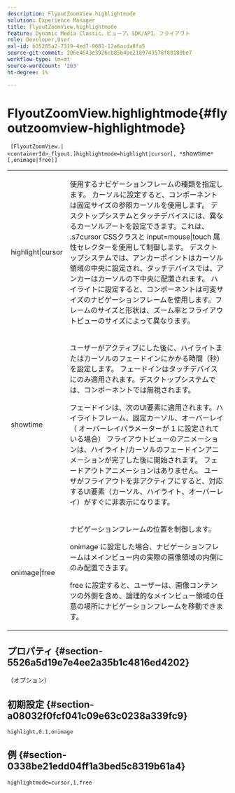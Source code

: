 ```yaml
---
description: FlyoutZoomView.highlightmode
solution: Experience Manager
title: FlyoutZoomView.highlightmode
feature: Dynamic Media Classic，ビューア，SDK/API，フライアウト
role: Developer,User
exl-id: b35285a2-7319-4ed7-9681-12a6acda8fa5
source-git-commit: 206e4643e3926cb85b4be2189743578f88180be7
workflow-type: tm+mt
source-wordcount: '263'
ht-degree: 1%

---
```


# FlyoutZoomView.highlightmode{#flyoutzoomview-highlightmode}

` [FlyoutZoomView.|<containerId>_flyout.]highlightmode=highlight|cursor[, *`showtime`*[,onimage|free]]`

<table id="table_C6F4C663099F40698874731590A22924"> 
 <tbody> 
  <tr> 
   <td colname="col1"> <p> <span class="codeph"> highlight|cursor  </span> </p> </td> 
   <td colname="col2"> <p> 使用するナビゲーションフレームの種類を指定します。 <span class="codeph">カーソル</span>に設定すると、コンポーネントは固定サイズの参照カーソルを使用します。 デスクトップシステムとタッチデバイスには、異なるカーソルアートを設定できます。これは、 <span class="codeph"> .s7cursor </span> CSSクラスと<span class="codeph"> input=mouse|touch </span>属性セレクターを使用して制御します。 デスクトップシステムでは、アンカーポイントはカーソル領域の中央に設定され、タッチデバイスでは、アンカーはカーソルの下中央に配置されます。 <span class="codeph">ハイライト</span>に設定すると、コンポーネントは可変サイズのナビゲーションフレームを使用します。フレームのサイズと形状は、ズーム率とフライアウトビューのサイズによって異なります。 </p> </td> 
  </tr> 
  <tr> 
   <td colname="col1"> <p> <span class="codeph"> <span class="varname"> showtime  </span> </span> </p> </td> 
   <td colname="col2"> <p> ユーザーがアクティブにした後に、ハイライトまたはカーソルのフェードインにかかる時間（秒）を設定します。 フェードインはタッチデバイスにのみ適用されます。デスクトップシステムでは、コンポーネントでは無視されます。 </p> <p>フェードインは、次のUI要素に適用されます。ハイライトフレーム、固定カーソル、オーバーレイ（ <span class="codeph">オーバーレイ</span>パラメーターが<span class="codeph"> 1 </span>に設定されている場合） フライアウトビューのアニメーションは、ハイライト/カーソルのフェードインアニメーションが完了した後に開始されます。 フェードアウトアニメーションはありません。 ユーザがフライアウトを非アクティブにすると、対応するUI要素（カーソル、ハイライト、オーバーレイ）がすぐに非表示になります。 </p> </td> 
  </tr> 
  <tr> 
   <td colname="col1"> <p> <span class="codeph"> onimage|free  </span> </p> </td> 
   <td colname="col2"> <p> ナビゲーションフレームの位置を制御します。 </p> <p><span class="codeph"> onimage </span>に設定した場合、ナビゲーションフレームはメインビュー内の実際の画像領域の内側にのみ配置できます。 </p> <p><span class="codeph"> free </span>に設定すると、ユーザーは、画像コンテンツの外側を含め、論理的なメインビュー領域の任意の場所にナビゲーションフレームを移動できます。 </p> </td> 
  </tr> 
 </tbody> 
</table>

## プロパティ {#section-5526a5d19e7e4ee2a35b1c4816ed4202}

（オプション）

## 初期設定 {#section-a08032f0fcf041c09e63c0238a339fc9}

`highlight,0.1,onimage`

## 例 {#section-0338be21edd04ff1a3bed5c8319b61a4}

`highlightmode=cursor,1,free`
